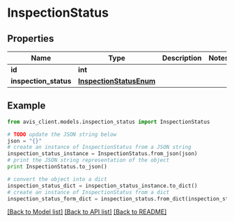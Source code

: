 # InspectionStatus


## Properties

Name | Type | Description | Notes
------------ | ------------- | ------------- | -------------
**id** | **int** |  |
**inspection_status** | [**InspectionStatusEnum**](InspectionStatusEnum.md) |  |

## Example

```python
from avis_client.models.inspection_status import InspectionStatus

# TODO update the JSON string below
json = "{}"
# create an instance of InspectionStatus from a JSON string
inspection_status_instance = InspectionStatus.from_json(json)
# print the JSON string representation of the object
print InspectionStatus.to_json()

# convert the object into a dict
inspection_status_dict = inspection_status_instance.to_dict()
# create an instance of InspectionStatus from a dict
inspection_status_form_dict = inspection_status.from_dict(inspection_status_dict)
```
[[Back to Model list]](../#documentation-for-models) [[Back to API list]](../#documentation-for-api-endpoints) [[Back to README]](../)
